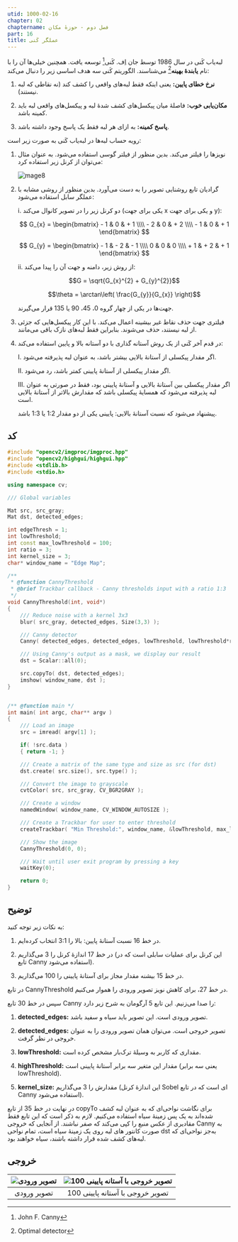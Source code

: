 ```yaml
---
utid: 1000-02-16
chapter: 02
chaptername: فصل دوم - حوزهٔ مکان
part: 16
title: عملگر کَنی
---
```


لبه‌یاب کَنی در سال 1986 توسط جان اِف. کَنی[^a] توسعه یافت. همچنین خیلی‌ها آن را با نام **یابندهٔ بهینه**[^b] می‌شناسند. الگوریتم کَنی سه هدف اساسی زیر را دنبال می‌کند:

1.  **نرخ خطای پایین:** یعنی اینکه فقط لبه‌های واقعی را کشف کند (نه نقاطی که لبه نیستند).

2.  **مکان‌یابی خوب:** فاصلهٔ میان پیکسل‌های کشف شدهٔ لبه و پیکسل‌های واقعی لبه باید کمینه باشد.

3.  **پاسخ کمینه:** به ازای هر لبه فقط یک پاسخ وجود داشته باشد.

رویه حساب لبه‌ها در لبه‌یاب کَنی به صورت زیر است:

1.  نویزها را فیلتر می‌کند. بدین منظور از فیلتر گوسی استفاده می‌شود. به عنوان مثال می‌توان از کرنل زیر استفاده کرد:

    ![mage8](/opencv-book/media/image87.png)

2.  گرادیان تابع روشنایی تصویر را به دست می‌آورد. بدین منظور از روشی مشابه با عملگر سابل استفاده می‌شود:

    i. دو کرنل زیر را در تصویر کانوال می‌کند (یکی برای جهت x و یکی برای جهت y):
   
    $$
    G_{x} = \begin{bmatrix}
        - 1 & 0 & + 1 \\\\
        - 2 & 0 & + 2 \\\\
        - 1 & 0 & + 1
    \end{bmatrix}
    $$
    
    $$
    G_{y} = \begin{bmatrix}
        - 1 & - 2 & - 1 \\\\
        0 & 0 & 0 \\\\
        + 1 & + 2 & + 1
    \end{bmatrix}
    $$

    ii. از روش زیر، دامنه و جهت آن را پیدا می‌کند:

    $$G = \sqrt{G_{x}^{2} + G_{y}^{2}}$$

    $$\theta = \arctan\left( \frac{G_{y}}{G_{x}} \right)$$

    جهت‌ها در یکی از چهار گروه 0، 45، 90 یا 135 قرار می‌گیرند.

3.  فیلتری جهت حذف نقاط غیر بیشینه اعمال می‌کند. با این کار پیکسل‌هایی که جزئی از لبه نیستند، حذف می‌شوند. بنابراین فقط لبه‌های نازک باقی می‌مانند.

4.  در قدم آخر کَنی از یک روش آستانه گذاری با دو آستانه بالا و پایین استفاده می‌کند:

    I.  اگر مقدار پیکسلی از آستانهٔ بالایی بیشتر باشد، به عنوان لبه پذیرفته می‌شود.

    II. اگر مقدار پیکسلی از آستانهٔ پایینی کمتر باشد، رد می‌شود.

    III. اگر مقدار پیکسلی بین آستانهٔ بالایی و آستانهٔ پایینی بود، فقط در صورتی به عنوان لبه پذیرفته می‌شود که همسایهٔ پیکسلی باشد که مقدارش بالاتر از آستانهٔ بالایی است.

    پیشنهاد می‌شود که نسبت آستانهٔ بالایی: پایینی یکی از دو مقدار 1:2 یا 1:3 باشد.

[^a]: John F. Canny

[^b]: Optimal detector



## کد

```c++
#include "opencv2/imgproc/imgproc.hpp"
#include "opencv2/highgui/highgui.hpp"
#include <stdlib.h>
#include <stdio.h>

using namespace cv;

/// Global variables

Mat src, src_gray;
Mat dst, detected_edges;

int edgeThresh = 1;
int lowThreshold;
int const max_lowThreshold = 100;
int ratio = 3;
int kernel_size = 3;
char* window_name = "Edge Map";

/**
 * @function CannyThreshold
 * @brief Trackbar callback - Canny thresholds input with a ratio 1:3
 */
void CannyThreshold(int, void*)
{
    /// Reduce noise with a kernel 3x3
    blur( src_gray, detected_edges, Size(3,3) );

    /// Canny detector
    Canny( detected_edges, detected_edges, lowThreshold, lowThreshold*ratio, kernel_size );

    /// Using Canny's output as a mask, we display our result
    dst = Scalar::all(0);

    src.copyTo( dst, detected_edges);
    imshow( window_name, dst );
}


/** @function main */
int main( int argc, char** argv )
{
    /// Load an image
    src = imread( argv[1] );

    if( !src.data )
    { return -1; }

    /// Create a matrix of the same type and size as src (for dst)
    dst.create( src.size(), src.type() );

    /// Convert the image to grayscale
    cvtColor( src, src_gray, CV_BGR2GRAY );

    /// Create a window
    namedWindow( window_name, CV_WINDOW_AUTOSIZE );

    /// Create a Trackbar for user to enter threshold
    createTrackbar( "Min Threshold:", window_name, &lowThreshold, max_lowThreshold, CannyThreshold );

    /// Show the image
    CannyThreshold(0, 0);

    /// Wait until user exit program by pressing a key
    waitKey(0);

    return 0;
}
```



## توضیح

به نکات زیر توجه کنید:

1.  در خط 16 نسبت آستانهٔ پایین: بالا را 3:1 انتخاب کرده‌ایم.

2.  در خط 17 اندازهٔ کرنل را 3 می‌گذاریم (این کرنل برای عملیات سابلی است که در تابع Canny استفاده می‌شود).

3.  در خط 15 بیشنه مقدار مجاز برای آستانهٔ پایینی را 100 می‌گذاریم.

در تابع CannyThreshold در خط 27، برای کاهش نویز تصویر ورودی را هموار می‌کنیم.

سپس در خط 30 تابع Canny را صدا می‌زنیم. این تابع 5 آرگومان به شرح زیر دارد:

1.  **detected\_edges:** تصویر ورودی است. این تصویر باید سیاه و سفید باشد.

2.  **detected\_edges:** تصویر خروجی است. می‌توان همان تصویر ورودی را به عنوان خروجی در نظر گرفت.

3.  **lowThreshold:** مقداری که کاربر به وسیلهٔ ترک‌بار مشخص کرده است.

4.  **highThreshold:** مقدار این متغیر سه برابر آستانهٔ پایینی است (یعنی سه برابر lowThreshold).

5.  **kernel\_size:** مقدارش را 3 می‌گذاریم (این اندازهٔ کرنل Sobel ای است که در تابع Canny استفاده می‌شود).

در نهایت در خط 35 از تابع copyTo برای نگاشت نواحی‌ای که به عنوان لبه کشف شده‌اند به یک پس زمینهٔ سیاه استفاده می‌کنیم. لازم به ذکر است که این تابع فقط مقادیری از عکس منبع را کپی می‌کند که صفر نباشند. از آنجایی که خروجی Canny به صورت کانتور های لبه روی یک زمینهٔ سیاه است، تمام نواحی dst به‌جز نواحی‌ای که لبه‌های کشف شده قرار داشته باشند، سیاه خواهند بود.



## خروجی

| ![تصویر ورودی](/opencv-book/media/image88.png) | ![تصویر خروجی با آستانه پایینی 100](/opencv-book/media/image89.png) |
| :--------------------------------------------: | :----------------------------------------------------------: |
|                  تصویر ورودی                   |               تصویر خروجی با آستانه پایینی 100               |

